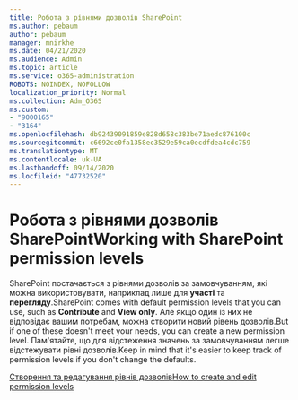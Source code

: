 ```yaml
---
title: Робота з рівнями дозволів SharePoint
ms.author: pebaum
author: pebaum
manager: mnirkhe
ms.date: 04/21/2020
ms.audience: Admin
ms.topic: article
ms.service: o365-administration
ROBOTS: NOINDEX, NOFOLLOW
localization_priority: Normal
ms.collection: Adm_O365
ms.custom:
- "9000165"
- "3164"
ms.openlocfilehash: db92439091859e828d658c383be71aedc876100c
ms.sourcegitcommit: c6692ce0fa1358ec3529e59ca0ecdfdea4cdc759
ms.translationtype: MT
ms.contentlocale: uk-UA
ms.lasthandoff: 09/14/2020
ms.locfileid: "47732520"
---
```

# <a name="working-with-sharepoint-permission-levels"></a><span data-ttu-id="6f349-102">Робота з рівнями дозволів SharePoint</span><span class="sxs-lookup"><span data-stu-id="6f349-102">Working with SharePoint permission levels</span></span>

<span data-ttu-id="6f349-103">SharePoint постачається з рівнями дозволів за замовчуванням, які можна використовувати, наприклад лише для **участі** та **перегляду**.</span><span class="sxs-lookup"><span data-stu-id="6f349-103">SharePoint comes with default permission levels that you can use, such as **Contribute** and **View only**.</span></span> <span data-ttu-id="6f349-104">Але якщо один із них не відповідає вашим потребам, можна створити новий рівень дозволів.</span><span class="sxs-lookup"><span data-stu-id="6f349-104">But if one of these doesn't meet your needs, you can create a new permission level.</span></span> <span data-ttu-id="6f349-105">Пам'ятайте, що для відстеження значень за замовчуванням легше відстежувати рівні дозволів.</span><span class="sxs-lookup"><span data-stu-id="6f349-105">Keep in mind that it's easier to keep track of permission levels if you don't change the defaults.</span></span>

[<span data-ttu-id="6f349-106">Створення та редагування рівнів дозволів</span><span class="sxs-lookup"><span data-stu-id="6f349-106">How to create and edit permission levels</span></span>](https://docs.microsoft.com/sharepoint/how-to-create-and-edit-permission-levels)